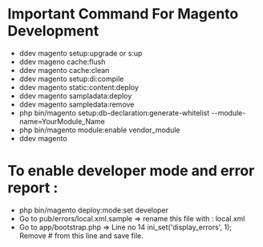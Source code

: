 # Important Command For Magento Development

- ddev magento setup:upgrade or s:up
- ddev mageno cache:flush 
- ddev magento cache:clean 
- ddev magento setup:di:compile
- ddev magento static:content:deploy
- ddev magento sampladata:deploy
- ddev magento sampledata:remove
- php bin/magento setup:db-declaration:generate-whitelist --module-name=YourModule_Name
- php bin/magento module:enable vendor_module
- ddev magento 
# To enable developer mode and error report :
- php bin/magento deploy:mode:set developer
- Go to pub/errors/local.xml.sample => rename this file with : local.xml
- Go to app/bootstrap.php => Line no 14 ini_set('display_errors', 1); Remove # from this line and save file.
